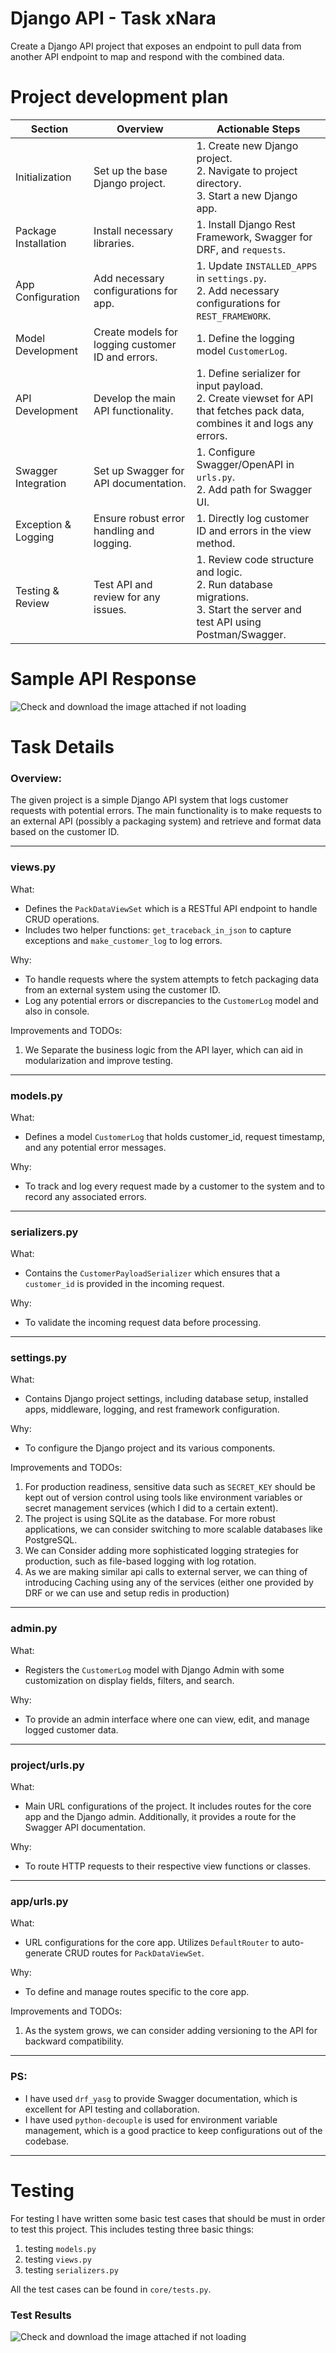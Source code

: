 # Django API - Task xNara
Create a Django API project that exposes an endpoint to pull data from another API endpoint to
map and respond with the combined data.

# Project development plan

| Section | Overview | Actionable Steps |
| --- | --- | --- |
| Initialization | Set up the base Django project. | 1\. Create new Django project.<br> 2. Navigate to project directory.<br> 3. Start a new Django app. |
| Package Installation | Install necessary libraries. | 1\. Install Django Rest Framework, Swagger for DRF, and `requests`. |
| App Configuration | Add necessary configurations for app. | 1\. Update `INSTALLED_APPS` in `settings.py`.<br> 2. Add necessary configurations for `REST_FRAMEWORK`. |
| Model Development | Create models for logging customer ID and errors. | 1\. Define the logging model `CustomerLog`. |
| API Development | Develop the main API functionality. | 1\. Define serializer for input payload.<br> 2. Create viewset for API that fetches pack data, combines it and logs any errors. |
| Swagger Integration | Set up Swagger for API documentation. | 1\. Configure Swagger/OpenAPI in `urls.py`.<br> 2. Add path for Swagger UI. |
| Exception & Logging | Ensure robust error handling and logging. | 1\. Directly log customer ID and errors in the view method. |
| Testing & Review | Test API and review for any issues. | 1\. Review code structure and logic.<br> 2. Run database migrations.<br> 3. Start the server and test API using Postman/Swagger. |


# Sample API Response

![Check and download the image attached if not loading](image.png)


# Task Details

### Overview:

The given project is a simple Django API system that logs customer requests with potential errors. The main functionality is to make requests to an external API (possibly a packaging system) and retrieve and format data based on the customer ID.

* * * * *

### views.py

What:

-   Defines the `PackDataViewSet` which is a RESTful API endpoint to handle CRUD operations.
-   Includes two helper functions: `get_traceback_in_json` to capture exceptions and `make_customer_log` to log errors.

Why:

-   To handle requests where the system attempts to fetch packaging data from an external system using the customer ID.
-   Log any potential errors or discrepancies to the `CustomerLog` model and also in console.

Improvements and TODOs:

1. We Separate the business logic from the API layer, which can aid in modularization and improve testing.


* * * * *

### models.py

What:

-   Defines a model `CustomerLog` that holds customer_id, request timestamp, and any potential error messages.

Why:

-   To track and log every request made by a customer to the system and to record any associated errors.

* * * * *

### serializers.py

What:

-   Contains the `CustomerPayloadSerializer` which ensures that a `customer_id` is provided in the incoming request.

Why:

-   To validate the incoming request data before processing.

* * * * *

### settings.py

What:

-   Contains Django project settings, including database setup, installed apps, middleware, logging, and rest framework configuration.

Why:

-   To configure the Django project and its various components.

Improvements and TODOs:

1.  For production readiness, sensitive data such as `SECRET_KEY` should be kept out of version control using tools like environment variables or secret management services (which I did to a certain extent).
2.  The project is using SQLite as the database. For more robust applications, we can consider switching to more scalable databases like PostgreSQL.
3. We can Consider adding more sophisticated logging strategies for production, such as file-based logging with log rotation.
4. As we are making similar api calls to external server, we can thing of introducing Caching using any of the services (either one provided by DRF or we can use and setup redis in production)

* * * * *

### admin.py

What:

-   Registers the `CustomerLog` model with Django Admin with some customization on display fields, filters, and search.

Why:

-   To provide an admin interface where one can view, edit, and manage logged customer data.

* * * * *

### project/urls.py

What:

-   Main URL configurations of the project. It includes routes for the core app and the Django admin. Additionally, it provides a route for the Swagger API documentation.

Why:

-   To route HTTP requests to their respective view functions or classes.

* * * * *

### app/urls.py

What:

-   URL configurations for the core app. Utilizes `DefaultRouter` to auto-generate CRUD routes for `PackDataViewSet`.

Why:

-   To define and manage routes specific to the core app.

Improvements and TODOs:

1.  As the system grows, we can consider adding versioning to the API for backward compatibility.

* * * * *

### PS:

-   I have used `drf_yasg` to provide Swagger documentation, which is excellent for API testing and collaboration.
-   I have used `python-decouple` is used for environment variable management, which is a good practice to keep configurations out of the codebase.

* * * * *


# Testing

For testing I have written some basic test cases that should be must in order to test this project. This includes testing three basic things:
1. testing `models.py`
2. testing `views.py`
3. testing `serializers.py`

All the test cases can be found in `core/tests.py`.

### Test Results
![Check and download the image attached if not loading](image-1.png)